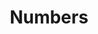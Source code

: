 ---
title: Numbers
layout: revealjs-exercise
goal: "Learn several expressions to greet and introduce yourself"
why:
  - Explanation 1
  - Explanation 2
  - Explanation 3
principles:
standardtime: 700

## Content supports TIME

content:
  - center: 1
    translation: "um"
  - center: 2
    translation: "dois"
  - center: 3
    translation: "três"
  - center: 4
    translation: "quatro"
  - center: 5
    translation: "cinco"
  - center: 6
    translation: "seis"
  - center: 7
    translation: "sete"
  - center: 8
    translation: "oito"
  - center: 9
    translation: "nove"
  - center: 10
    translation: "dez"
  - center: 11
    translation: "onze"
  - center: 12
    translation: "doze"
  - center: 13
    translation: "treze"
  - center: 14
    translation: "catorze"
  - center: 15
    translation: "quinze"
  - center: 16
    translation: "dezesseis"
  - center: 17
    translation: "dezessete"
  - center: 18
    translation: "dezoito"
  - center: 19
    translation: "dezenove"
  - center: 20
    translation: "vinte"
  - center: 21
    translation: "vinte e um"
  - center: 22
    translation: "vinte e dois"
  - center: 30
    translation: "trinta"
  - center: 40
    translation: "quarenta"
  - center: 50
    translation: "cinquenta"
  - center: 60
    translation: "sessenta"
  - center: 70
    translation: "setenta"
  - center: 80
    translation: "oitenta"
  - center: 90
    translation: "noventa"
  - center: 100
    translation: "cem"
---